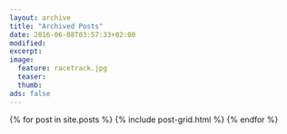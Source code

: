 ```yaml
---
layout: archive
title: "Archived Posts"
date: 2016-06-08T03:57:33+02:00
modified:
excerpt:
image:
  feature: racetrack.jpg
  teaser:
  thumb:
ads: false
---
```


<div class="tiles">
{% for post in site.posts %}
	{% include post-grid.html %}
{% endfor %}
</div><!-- /.tiles -->